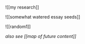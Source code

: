 ![[my research]]

![[somewhat watered essay seeds]]

![[random1]]

*also see [[map of future content]]*
